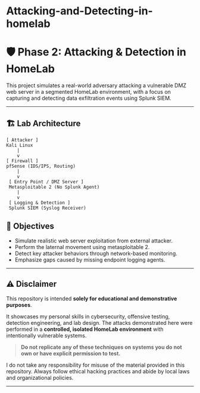 # Attacking-and-Detecting-in-homelab
# 🛡️ Phase 2: Attacking & Detection in HomeLab

This project simulates a real-world adversary attacking a vulnerable DMZ web server in a segmented HomeLab environment, with a focus on capturing and detecting data exfiltration events using Splunk SIEM.

---

## 🏗️ Lab Architecture


    [ Attacker ]
    Kali Linux
        |
        v
    [ Firewall ]
    pfSense (IDS/IPS, Routing)
        |
        v
     [ Entry Point / DMZ Server ]
     Metasploitable 2 (No Splunk Agent)
        |
        v
     [ Logging & Detection ]
     Splunk SIEM (Syslog Receiver)

## 🎯 Objectives

- Simulate realistic web server exploitation from external attacker.
- Perform the laternal movement using metasploitable 2. 
- Detect key attacker behaviors through network-based monitoring.
- Emphasize gaps caused by missing endpoint logging agents.

---

## ⚠️ Disclaimer

This repository is intended **solely for educational and demonstrative purposes**.

It showcases my personal skills in cybersecurity, offensive testing, detection engineering, and lab design. The attacks demonstrated here were performed in a **controlled, isolated HomeLab environment** with intentionally vulnerable systems.

> **Do not replicate any of these techniques on systems you do not own or have explicit permission to test.**

I do not take any responsibility for misuse of the material provided in this repository. Always follow ethical hacking practices and abide by local laws and organizational policies.

---
